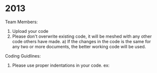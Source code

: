 2013
====
Team Members:

1) Upload your code 
2) Please don't overwrite existing code, it will be meshed with any other code others have made.
     a) If the changes in the code is the same for any two or more documents, the better working code will be used. 
    




Coding Guidlines: 

1) Please use proper indentations in your code. 
     ex: 

